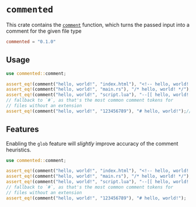 # `commented`

<!-- cargo-rdme start -->

This crate contains the [`comment`](https://docs.rs/commented/latest/commented/fn.comment.html) function, which turns the passed input
into a comment for the given file type

```toml
commented = "0.1.0"
```

## Usage

```rust
use commented::comment;

assert_eq!(comment("hello, world!", "index.html"), "<!-- hello, world! -->");
assert_eq!(comment("hello, world!", "main.rs"), "/* hello, world! */");
assert_eq!(comment("hello, world!", "script.lua"), "--[[ hello, world! --]]");
// fallback to `#`, as that's the most common comment tokens for
// files without an extension
assert_eq!(comment("hello, world!", "123456789"), "# hello, world!");//!
```

## Features

Enabling the `glob` feature will *slightly* improve accuracy of the comment heuristics.

<!-- cargo-rdme end -->

```rs
use commented::comment;

assert_eq!(comment("hello, world!", "index.html"), "<!-- hello, world! -->");
assert_eq!(comment("hello, world!", "main.rs"), "/* hello, world! */");
assert_eq!(comment("hello, world!", "script.lua"), "--[[ hello, world! --]]");
// fallback to `#`, as that's the most common comment tokens for
// files without an extension
assert_eq!(comment("hello, world!", "123456789"), "# hello, world!");
```
